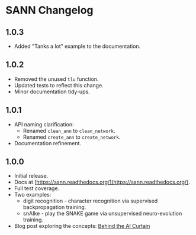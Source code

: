 # SANN Changelog

## 1.0.3

* Added "Tanks a lot" example to the documentation.

## 1.0.2

* Removed the unused `tlu` function.
* Updated tests to reflect this change.
* Minor documentation tidy-ups.

## 1.0.1

* API naming clarification:
    - Renamed `clean_ann` to `clean_network`.
    - Renamed `create_ann` to `create_network`.
* Documentation refinement.

## 1.0.0

* Initial release.
* Docs at [https://sann.readthedocs.org/](https://sann.readthedocs.org/).
* Full test coverage.
* Two examples:
    - digit recognition - character recognition via supervised backpropagation training.
    - snAIke - play the SNAKE game via unsupervised neuro-evolution training.
* Blog post exploring the concepts: [Behind the AI Curtain](https://ntoll.org/article/ai-curtain/)